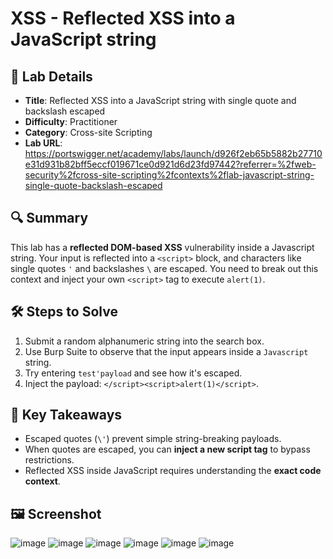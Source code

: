 # XSS - Reflected XSS into a JavaScript string

## 📌 Lab Details
- **Title**: Reflected XSS into a JavaScript string with single quote and backslash escaped
- **Difficulty**: Practitioner
- **Category**: Cross-site Scripting
- **Lab URL**: https://portswigger.net/academy/labs/launch/d926f2eb65b5882b27710e31d931b82bff5eccf019671ce0d921d6d23fd97442?referrer=%2fweb-security%2fcross-site-scripting%2fcontexts%2flab-javascript-string-single-quote-backslash-escaped

## 🔍 Summary
This lab has a **reflected DOM-based XSS** vulnerability inside a Javascript string. Your input is reflected into a `<script>` block, and characters like single quotes `'` and backslashes `\` are escaped. You need to break out this context and inject your own `<script>` tag to execute `alert(1)`.

## 🛠 Steps to Solve
1. Submit a random alphanumeric string into the search box.
2. Use Burp Suite to observe that the input appears inside a `Javascript` string.
3. Try entering `test'payload` and see how it's escaped.
4. Inject the payload: `</script><script>alert(1)</script>`.

## 📖 Key Takeaways
- Escaped quotes (`\'`) prevent simple string-breaking payloads.
- When quotes are escaped, you can **inject a new script tag** to bypass restrictions.
- Reflected XSS inside JavaScript requires understanding the **exact code context**.

## 🖼️ Screenshot 
![image](https://github.com/user-attachments/assets/bb011dad-98d2-4b9b-bfab-13b476456d1b)
![image](https://github.com/user-attachments/assets/864cba54-b039-4e1c-8f7e-1a2f485bf863)
![image](https://github.com/user-attachments/assets/d971c7f3-784c-4fe7-b7c3-953bf7fa2eae)
![image](https://github.com/user-attachments/assets/54ea035b-8ad0-47f2-a9fd-4ba060008408)
![image](https://github.com/user-attachments/assets/14510400-37ab-47cf-aac5-89bbf637a06d)
![image](https://github.com/user-attachments/assets/1c2a4c70-b8f2-4328-b94b-8a1bebbf7a87)
